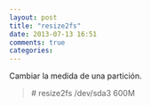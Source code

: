 ```yaml
---
layout: post
title: "resize2fs"
date: 2013-07-13 16:51
comments: true
categories: 
---
```

Cambiar la medida de una partición.

>\# resize2fs /dev/sda3 600M

